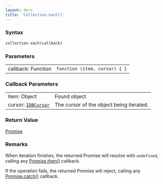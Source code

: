 ```yaml
---
layout: docs
title: 'Collection.each()'
---
```

### Syntax

```javascript
collection.each(callback)
```

### Parameters
<table>
  <tr>
    <td>callback: Function</td>
    <td><code>function (item, cursor) { }</code></td>
  </tr>
</table>

### Callback Parameters
<table>
  <tr>
    <td>item: Object</td>
    <td>Found object</td>
  </tr>
  <tr>
    <td>cursor: <a href="https://developer.mozilla.org/en-US/docs/Web/API/IDBCursor"><code>IDBCursor</code></a></td>
    <td>The cursor of the object being iterated.</td>
  </tr>
</table>

### Return Value

[Promise](Promise)

### Remarks

When iteration finishes, the returned Promise will resolve with `undefined`, calling any [Promise.then()](Promise.then()) callback.

If the operation fails, the returned Promise will reject, calling any [Promise.catch()](Promise.catch()) callback.

